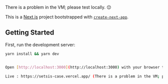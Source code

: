 There is a problem in the VM; please test locally. 😔

This is a [Next.js](https://nextjs.org/) project bootstrapped with [`create-next-app`](https://github.com/vercel/next.js/tree/canary/packages/create-next-app).

## Getting Started

First, run the development server:

```bash
yarn install && yarn dev


Open [http://localhost:3000](http://localhost:3000) with your browser to see the result.

Live : https://setsis-case.vercel.app/ (There is a problem in the VM; please test locally. 😔)
